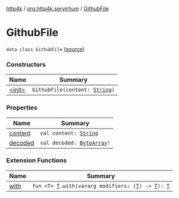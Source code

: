 [http4k](../../index.md) / [org.http4k.servirtium](../index.md) / [GithubFile](./index.md)

# GithubFile

`data class GithubFile` [(source)](https://github.com/http4k/http4k/blob/master/http4k-testing-servirtium/src/main/kotlin/org/http4k/servirtium/Github.kt#L49)

### Constructors

| Name | Summary |
|---|---|
| [&lt;init&gt;](-init-.md) | `GithubFile(content: `[`String`](https://kotlinlang.org/api/latest/jvm/stdlib/kotlin/-string/index.html)`)` |

### Properties

| Name | Summary |
|---|---|
| [content](content.md) | `val content: `[`String`](https://kotlinlang.org/api/latest/jvm/stdlib/kotlin/-string/index.html) |
| [decoded](decoded.md) | `val decoded: `[`ByteArray`](https://kotlinlang.org/api/latest/jvm/stdlib/kotlin/-byte-array/index.html)`!` |

### Extension Functions

| Name | Summary |
|---|---|
| [with](../../org.http4k.core/with.md) | `fun <T> `[`T`](../../org.http4k.core/with.md#T)`.with(vararg modifiers: (`[`T`](../../org.http4k.core/with.md#T)`) -> `[`T`](../../org.http4k.core/with.md#T)`): `[`T`](../../org.http4k.core/with.md#T) |
